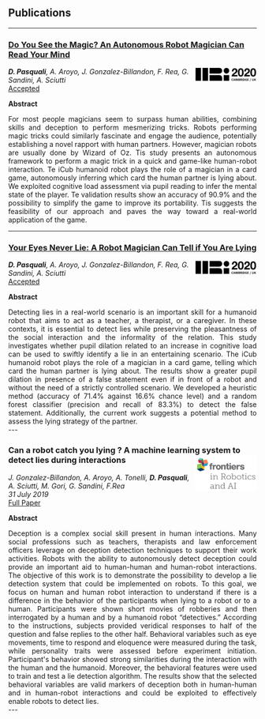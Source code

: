 ## Publications

---

### [Do You See the Magic? An Autonomous Robot Magician Can Read Your Mind](../pages/hri_2020_workshop.md)
<img width="25%" style="float: right;" src="../images/hri.png">

***D. Pasquali**, A. Aroyo, J. Gonzalez-Billandon, F. Rea, G. Sandini, A. Sciutti*<br>
[Accepted](https://mypersonalrobots.org/events/2019/12/31/call-for-papers-hri-2020-workshop-on-exploring-creative-content-in-social-robotics)

**Abstract**<br>
<div style="text-align: justify">
For most people magicians seem to surpass human abilities, combining skills and deception to perform mesmerizing tricks. Robots performing magic tricks could similarly fascinate and engage the audience, potentially establishing a novel rapport with human partners. However, magician robots are usually done by Wizard of Oz. Tis study presents an autonomous framework to perform a magic trick in a quick and game-like human-robot interaction. Te iCub humanoid robot plays the role of a magician in a card game, autonomously inferring which card the human partner is lying about. We exploited cognitive load assessment via pupil reading to infer the mental state of the player. Te validation results show an accuracy of 90.9% and the possibility to simplify the game to improve its portability. Tis suggests the feasibility of our approach and paves the way toward a real-world application of the game.
</div>

---

### [Your Eyes Never Lie: A Robot Magician Can Tell if You Are Lying](../pages/hri_2020_lbr.md)
<img width="25%" style="float: right;" src="../images/hri.png">

***D. Pasquali**, A. Aroyo, J. Gonzalez-Billandon, F. Rea, G. Sandini, A. Sciutti*<br>
[Accepted]()

**Abstract**<br>
<div style="text-align: justify">
Detecting lies in a real-world scenario is an important skill for a humanoid robot that aims to act as a teacher, a therapist, or a caregiver. In these contexts, it is essential to detect lies while preserving the pleasantness of the social interaction and the informality of the relation. This study investigates whether pupil dilation related to an increase in cognitive load can be used to swiftly identify a lie in an entertaining scenario. The iCub humanoid robot plays the role of a magician in a card game, telling which card the human partner is lying about. The results show a greater pupil dilation in presence of a false statement even if in front of a robot and without the need of a strictly controlled scenario. We developed a heuristic method (accuracy of 71.4% against 16.6% chance level) and a random forest classifier (precision and recall of 83.3%) to detect the false statement. Additionally, the current work suggests a potential method to assess the lying strategy of the partner.
</div>
---

### Can a robot catch you lying ? A machine learning system to detect lies during interactions <img width="25%" style="float: right;" src="../images/frontiers.png">

*J. Gonzalez-Billandon, A. Aroyo, A. Tonelli, **D. Pasquali**, A. Sciutti, M. Gori, G. Sandini, F.Rea*<br>
*31 July 2019*<br>
[Full Paper](https://www.frontiersin.org/articles/10.3389/frobt.2019.00064/full)

**Abstract**<br>
<div style="text-align: justify">
Deception is a complex social skill present in human interactions. Many social professions such as teachers, therapists and law enforcement officers leverage on deception detection techniques to support their work activities. Robots with the ability to autonomously detect deception could provide an important aid to human-human and human-robot interactions. The objective of this work is to demonstrate the possibility to develop a lie detection system that could be implemented on robots. To this goal, we focus on human and human robot interaction to understand if there is a difference in the behavior of the participants when lying to a robot or to a human. Participants were shown short movies of robberies and then interrogated by a human and by a humanoid robot “detectives.” According to the instructions, subjects provided veridical responses to half of the question and false replies to the other half. Behavioral variables such as eye movements, time to respond and eloquence were measured during the task, while personality traits were assessed before experiment initiation. Participant's behavior showed strong similarities during the interaction with the human and the humanoid. Moreover, the behavioral features were used to train and test a lie detection algorithm. The results show that the selected behavioral variables are valid markers of deception both in human-human and in human-robot interactions and could be exploited to effectively enable robots to detect lies.
</div>
---
